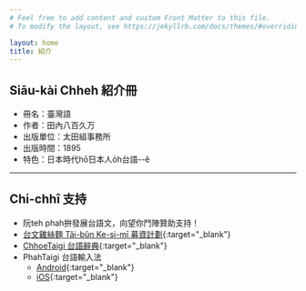 ```yaml
---
# Feel free to add content and custom Front Matter to this file.
# To modify the layout, see https://jekyllrb.com/docs/themes/#overriding-theme-defaults

layout: home
title: 紹介
---
```


## Siāu-kài Chheh 紹介冊
- 冊名：臺灣語
- 作者：田內八百久万
- 出版單位：太田組事務所
- 出版時間：1895
- 特色：日本時代hō͘日本人o̍h台語--ê

---
## Chi-chhî 支持
- 阮teh phah拚發展台語文，向望你鬥陣贊助支持！
- [台文雞絲麵 Tâi-bûn Ke-si-mī 募資計劃](https://www.zeczec.com/projects/taibun-kesimi){:target="_blank"}
- [ChhoeTaigi 台語辭典](https://chhoe.taigi.info/){:target="_blank"}
- PhahTaigi 台語輸入法
  - [Android](http://bit.ly/PhahTaigi-Android){:target="_blank"}
  - [iOS](http://bit.ly/PhahTaigi-iOS){:target="_blank"}